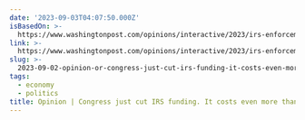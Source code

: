 ```yaml
---
date: '2023-09-03T04:07:50.000Z'
isBasedOn: >-
  https://www.washingtonpost.com/opinions/interactive/2023/irs-enforcement-costs-congress-funding/
link: >-
  https://www.washingtonpost.com/opinions/interactive/2023/irs-enforcement-costs-congress-funding/
slug: >-
  2023-09-02-opinion-or-congress-just-cut-irs-funding-it-costs-even-more-than-we-thought
tags:
  - economy
  - politics
title: Opinion | Congress just cut IRS funding. It costs even more than we thought
---
```

 
